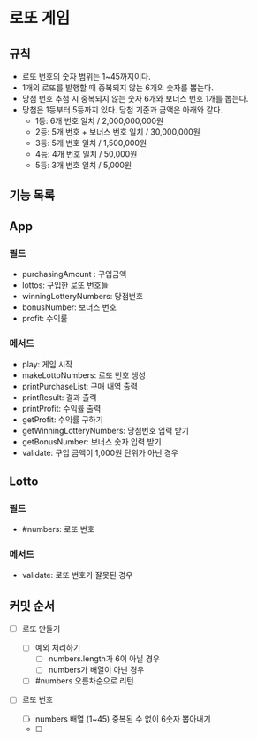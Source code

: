 # 로또 게임

## 규칙

- 로또 번호의 숫자 범위는 1~45까지이다.
- 1개의 로또를 발행할 때 중복되지 않는 6개의 숫자를 뽑는다.
- 당첨 번호 추첨 시 중복되지 않는 숫자 6개와 보너스 번호 1개를 뽑는다.
- 당첨은 1등부터 5등까지 있다. 당첨 기준과 금액은 아래와 같다.
  - 1등: 6개 번호 일치 / 2,000,000,000원
  - 2등: 5개 번호 + 보너스 번호 일치 / 30,000,000원
  - 3등: 5개 번호 일치 / 1,500,000원
  - 4등: 4개 번호 일치 / 50,000원
  - 5등: 3개 번호 일치 / 5,000원

## 기능 목록

## App

### 필드

- purchasingAmount : 구입금액
- lottos: 구입한 로또 번호들
- winningLotteryNumbers: 당점번호
- bonusNumber: 보너스 번호
- profit: 수익률

### 메서드

- play: 게임 시작
- makeLottoNumbers: 로또 번호 생성
- printPurchaseList: 구매 내역 출력
- printResult: 결과 출력
- printProfit: 수익률 출력
- getProfit: 수익률 구하기
- getWinningLotteryNumbers: 당첨번호 입력 받기
- getBonusNumber: 보너스 숫자 입력 받기
- validate: 구입 금액이 1,000원 단위가 아닌 경우

## Lotto

### 필드

- #numbers: 로또 번호

### 메서드

- validate: 로또 번호가 잘못된 경우

## 커밋 순서

- [ ] 로또 만들기

  - [ ] 예외 처리하기
    - [ ] numbers.length가 6이 아닐 경우
    - [ ] numbers가 배열이 아닌 경우
  - [ ] #numbers 오름차순으로 리턴

- [ ] 로또 번호
  - [ ] numbers 배열 (1~45) 중복된 수 없이 6숫자 뽑아내기
  - [ ]
